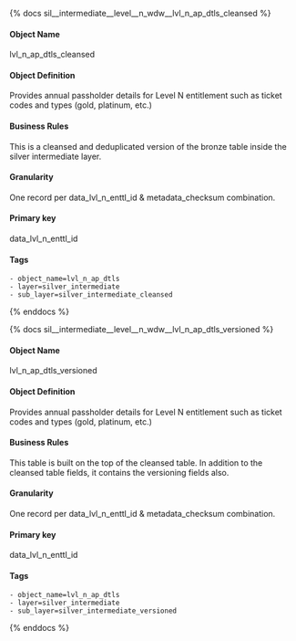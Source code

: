 {% docs sil__intermediate__level__n_wdw__lvl_n_ap_dtls_cleansed %}

#### Object Name
lvl_n_ap_dtls_cleansed

#### Object Definition
Provides annual passholder details for Level N entitlement such as ticket codes and types (gold, platinum, etc.)

#### Business Rules
This is a cleansed and deduplicated version of the bronze table inside the silver intermediate layer.

#### Granularity
One record per data_lvl_n_enttl_id & metadata_checksum combination.

#### Primary key
data_lvl_n_enttl_id

#### Tags
    - object_name=lvl_n_ap_dtls
    - layer=silver_intermediate
    - sub_layer=silver_intermediate_cleansed

{% enddocs %}

{% docs sil__intermediate__level__n_wdw__lvl_n_ap_dtls_versioned %}

#### Object Name
lvl_n_ap_dtls_versioned

#### Object Definition
Provides annual passholder details for Level N entitlement such as ticket codes and types (gold, platinum, etc.)

#### Business Rules
This table is built on the top of the cleansed table. In addition to the cleansed table fields, it contains the versioning fields also.

#### Granularity
One record per data_lvl_n_enttl_id & metadata_checksum combination.

#### Primary key
data_lvl_n_enttl_id

#### Tags
    - object_name=lvl_n_ap_dtls
    - layer=silver_intermediate
    - sub_layer=silver_intermediate_versioned

{% enddocs %}